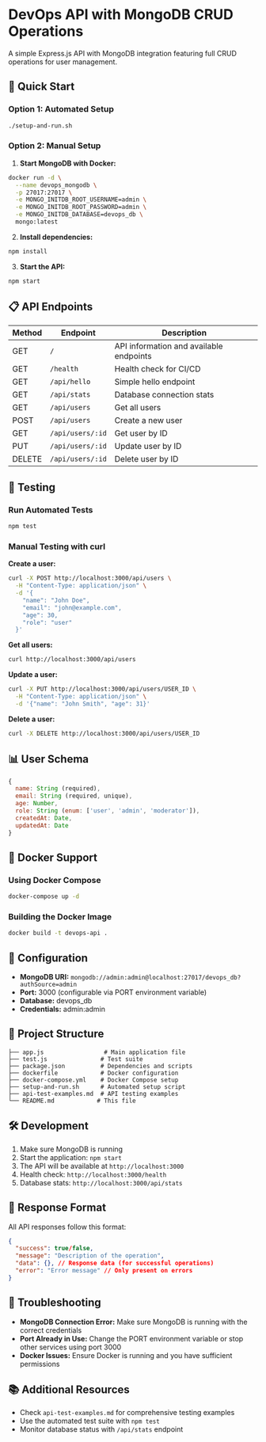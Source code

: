 # DevOps API with MongoDB CRUD Operations

A simple Express.js API with MongoDB integration featuring full CRUD operations for user management.

## 🚀 Quick Start

### Option 1: Automated Setup
```bash
./setup-and-run.sh
```

### Option 2: Manual Setup

1. **Start MongoDB with Docker:**
```bash
docker run -d \
  --name devops_mongodb \
  -p 27017:27017 \
  -e MONGO_INITDB_ROOT_USERNAME=admin \
  -e MONGO_INITDB_ROOT_PASSWORD=admin \
  -e MONGO_INITDB_DATABASE=devops_db \
  mongo:latest
```

2. **Install dependencies:**
```bash
npm install
```

3. **Start the API:**
```bash
npm start
```

## 📋 API Endpoints

| Method | Endpoint | Description |
|--------|----------|-------------|
| GET | `/` | API information and available endpoints |
| GET | `/health` | Health check for CI/CD |
| GET | `/api/hello` | Simple hello endpoint |
| GET | `/api/stats` | Database connection stats |
| GET | `/api/users` | Get all users |
| POST | `/api/users` | Create a new user |
| GET | `/api/users/:id` | Get user by ID |
| PUT | `/api/users/:id` | Update user by ID |
| DELETE | `/api/users/:id` | Delete user by ID |

## 🧪 Testing

### Run Automated Tests
```bash
npm test
```

### Manual Testing with curl

**Create a user:**
```bash
curl -X POST http://localhost:3000/api/users \
  -H "Content-Type: application/json" \
  -d '{
    "name": "John Doe",
    "email": "john@example.com",
    "age": 30,
    "role": "user"
  }'
```

**Get all users:**
```bash
curl http://localhost:3000/api/users
```

**Update a user:**
```bash
curl -X PUT http://localhost:3000/api/users/USER_ID \
  -H "Content-Type: application/json" \
  -d '{"name": "John Smith", "age": 31}'
```

**Delete a user:**
```bash
curl -X DELETE http://localhost:3000/api/users/USER_ID
```

## 📊 User Schema

```javascript
{
  name: String (required),
  email: String (required, unique),
  age: Number,
  role: String (enum: ['user', 'admin', 'moderator']),
  createdAt: Date,
  updatedAt: Date
}
```

## 🐳 Docker Support

### Using Docker Compose
```bash
docker-compose up -d
```

### Building the Docker Image
```bash
docker build -t devops-api .
```

## 🔧 Configuration

- **MongoDB URI:** `mongodb://admin:admin@localhost:27017/devops_db?authSource=admin`
- **Port:** 3000 (configurable via PORT environment variable)
- **Database:** devops_db
- **Credentials:** admin:admin

## 📁 Project Structure

```
├── app.js                 # Main application file
├── test.js               # Test suite
├── package.json          # Dependencies and scripts
├── dockerfile            # Docker configuration
├── docker-compose.yml    # Docker Compose setup
├── setup-and-run.sh      # Automated setup script
├── api-test-examples.md  # API testing examples
└── README.md            # This file
```

## 🛠️ Development

1. Make sure MongoDB is running
2. Start the application: `npm start`
3. The API will be available at `http://localhost:3000`
4. Health check: `http://localhost:3000/health`
5. Database stats: `http://localhost:3000/api/stats`

## 📝 Response Format

All API responses follow this format:
```json
{
  "success": true/false,
  "message": "Description of the operation",
  "data": {}, // Response data (for successful operations)
  "error": "Error message" // Only present on errors
}
```

## 🚨 Troubleshooting

- **MongoDB Connection Error:** Make sure MongoDB is running with the correct credentials
- **Port Already in Use:** Change the PORT environment variable or stop other services using port 3000
- **Docker Issues:** Ensure Docker is running and you have sufficient permissions

## 📚 Additional Resources

- Check `api-test-examples.md` for comprehensive testing examples
- Use the automated test suite with `npm test`
- Monitor database status with `/api/stats` endpoint
